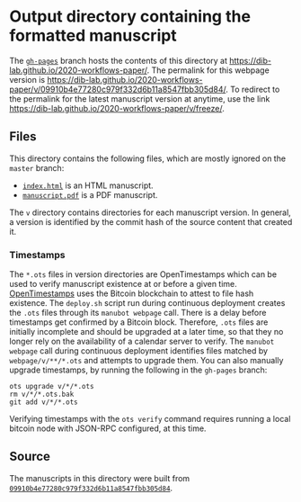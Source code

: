 # Output directory containing the formatted manuscript

The [`gh-pages`](https://github.com/dib-lab/2020-workflows-paper/tree/gh-pages) branch hosts the contents of this directory at <https://dib-lab.github.io/2020-workflows-paper/>.
The permalink for this webpage version is <https://dib-lab.github.io/2020-workflows-paper/v/09910b4e77280c979f332d6b11a8547fbb305d84/>.
To redirect to the permalink for the latest manuscript version at anytime, use the link <https://dib-lab.github.io/2020-workflows-paper/v/freeze/>.

## Files

This directory contains the following files, which are mostly ignored on the `master` branch:

+ [`index.html`](index.html) is an HTML manuscript.
+ [`manuscript.pdf`](manuscript.pdf) is a PDF manuscript.

The `v` directory contains directories for each manuscript version.
In general, a version is identified by the commit hash of the source content that created it.

### Timestamps

The `*.ots` files in version directories are OpenTimestamps which can be used to verify manuscript existence at or before a given time.
[OpenTimestamps](https://opentimestamps.org/) uses the Bitcoin blockchain to attest to file hash existence.
The `deploy.sh` script run during continuous deployment creates the `.ots` files through its `manubot webpage` call.
There is a delay before timestamps get confirmed by a Bitcoin block.
Therefore, `.ots` files are initially incomplete and should be upgraded at a later time, so that they no longer rely on the availability of a calendar server to verify.
The `manubot webpage` call during continuous deployment identifies files matched by `webpage/v/**/*.ots` and attempts to upgrade them.
You can also manually upgrade timestamps, by running the following in the `gh-pages` branch:

```shell
ots upgrade v/*/*.ots
rm v/*/*.ots.bak
git add v/*/*.ots
```

Verifying timestamps with the `ots verify` command requires running a local bitcoin node with JSON-RPC configured, at this time.

## Source

The manuscripts in this directory were built from
[`09910b4e77280c979f332d6b11a8547fbb305d84`](https://github.com/dib-lab/2020-workflows-paper/commit/09910b4e77280c979f332d6b11a8547fbb305d84).
